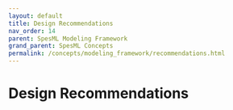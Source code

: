 ```yaml
---
layout: default
title: Design Recommendations
nav_order: 14
parent: SpesML Modeling Framework
grand_parent: SpesML Concepts
permalink: /concepts/modeling_framework/recommendations.html
---
```

# Design Recommendations
